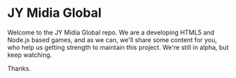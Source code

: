 JY Midia Global
==

Welcome to the JY Midia Global repo. We are a developing HTML5 and Node.js based games, and as we can, we'll share some content for you, who help us getting strength to maintain this project.
We're still in alpha, but keep watching.

Thanks.
